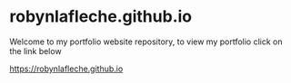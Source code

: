 # robynlafleche.github.io

Welcome to my portfolio website repository, to view my portfolio click on the link below 

https://robynlafleche.github.io
